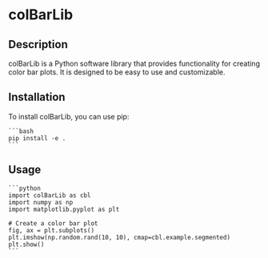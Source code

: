 # colBarLib

## Description

colBarLib is a Python software library that provides functionality for creating color bar plots. It is designed to be easy to use and customizable.

## Installation

To install colBarLib, you can use pip:

    ```bash
    pip install -e .
    ```

## Usage

    ```python
    import colBarLib as cbl
    import numpy as np
    import matplotlib.pyplot as plt

    # Create a color bar plot
    fig, ax = plt.subplots()
    plt.imshow(np.random.rand(10, 10), cmap=cbl.example.segmented)
    plt.show()
    ```
